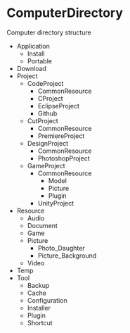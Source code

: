 # ComputerDirectory
Computer directory structure

* Application
    * Install
    * Portable
* Download
* Project
    * CodeProject
		* CommonResource
        * CProject
		* EclipseProject
		* Github
    * CutProject
		* CommonResource
		* PremiereProject
    * DesignProject
		* CommonResource
		* PhotoshopProject
    * GameProject
		* CommonResource
			* Model
			* Picture
			* Plugin
		* UnityProject
* Resource
	* Audio
	* Document
	* Game
	* Picture
		* Photo_Daughter
		* Picture_Background
	* Video
* Temp
* Tool
	* Backup
	* Cache
	* Configuration
	* Installer
	* Plugin
	* Shortcut
